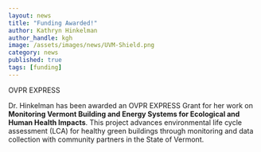 ```yaml
---
layout: news
title: "Funding Awarded!"
author: Kathryn Hinkelman
author_handle: kgh
image: /assets/images/news/UVM-Shield.png
category: news
published: true
tags: [funding]
---
```


<div class="bigspacer"></div>
<div class="head">OVPR EXPRESS</div>
<div class="spacer"></div>

Dr. Hinkelman has been awarded an OVPR EXPRESS Grant for her work on **Monitoring Vermont Building and Energy Systems for Ecological and Human Health Impacts**. This project advances environmental life cycle assessment (LCA) for healthy green buildings through monitoring and data collection with community partners in the State of Vermont. 


